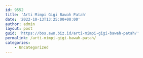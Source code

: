 ```yaml
---
id: 9552
title: 'Arti Mimpi Gigi Bawah Patah'
date: '2022-10-13T13:25:00+00:00'
author: admin
layout: post
guid: 'https://bos.awn.biz.id/arti-mimpi-gigi-bawah-patah/'
permalink: /arti-mimpi-gigi-bawah-patah/
categories:
    - Uncategorized
---
```


